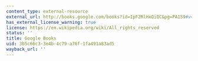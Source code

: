 ```yaml
---
content_type: external-resource
external_url: http://books.google.com/books?id=IpF2RlHxQiQC&pg=PA159#v=onepage
has_external_license_warning: true
license: https://en.wikipedia.org/wiki/All_rights_reserved
status: ''
title: Google Books
uid: 3b5c66c3-3e4b-4c79-a76f-1fa491a83ad5
wayback_url: ''
---
```

